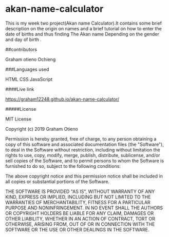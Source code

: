 # akan-name-calculator
This is my week two project(Akan name Calculator).It contains some brief description on the origin on names and a brief tutorial on how to enter the date of births and thus finding The Akan name Depending on the gender and day of birth .


##contributors

Graham otieno Ochieng

###Languages used

HTML
CSS
JavaScript


####Live link

https://graham12248.github.io/akan-name-calculator/



#####License

MIT License

Copyright (c) 2019 Graham Otieno

Permission is hereby granted, free of charge, to any person obtaining a copy
of this software and associated documentation files (the "Software"), to deal
in the Software without restriction, including without limitation the rights
to use, copy, modify, merge, publish, distribute, sublicense, and/or sell
copies of the Software, and to permit persons to whom the Software is
furnished to do so, subject to the following conditions:

The above copyright notice and this permission notice shall be included in all
copies or substantial portions of the Software.

THE SOFTWARE IS PROVIDED "AS IS", WITHOUT WARRANTY OF ANY KIND, EXPRESS OR
IMPLIED, INCLUDING BUT NOT LIMITED TO THE WARRANTIES OF MERCHANTABILITY,
FITNESS FOR A PARTICULAR PURPOSE AND NONINFRINGEMENT. IN NO EVENT SHALL THE
AUTHORS OR COPYRIGHT HOLDERS BE LIABLE FOR ANY CLAIM, DAMAGES OR OTHER
LIABILITY, WHETHER IN AN ACTION OF CONTRACT, TORT OR OTHERWISE, ARISING FROM,
OUT OF OR IN CONNECTION WITH THE SOFTWARE OR THE USE OR OTHER DEALINGS IN THE
SOFTWARE.
